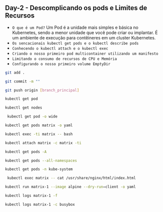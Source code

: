 ## Day-2 - Descomplicando os pods e Limites de Recursos

- `O que é um Pod?`
  Um Pod é a unidade mais simples e básica no Kubernetes, sendo a menor unidade que você pode criar ou implantar. É um ambiente de execução para contêineres em um cluster Kubernetes.
- `Os sencacionais kubectl get pods e o kubectl describe pods`
- `Conhecendo o kubectl attach e o kubectl exec`
- `Criando o nosso primeiro pod multicontainer utilizando um manifesto`
- `Limitando o consumo de recursos de CPU e Memória`
- `Configurando o nosso primeiro volume EmptyDir`

```bash
git add .
```

```bash
git commit -m ""
```

```bash
git push origin [branch_principal]
```

```bash
kubectl get pod
```

```bash
kubectl get nodes
```

```bash
 kubectl get pod -o wide
```

```bash
kubectl get pods matrix -o yaml
```

```bash
kubectl exec -ti matrix -- bash
```

```bash
kubectl attach matrix -c matrix -ti
```

```bash
kubectl get pods -A
```

```bash
kubectl get pods --all-namespaces
```

```bash
kubectl get pods -n kube-system
```

```bash
 kubectl exec matrix -- cat /usr/share/nginx/html/index.html
```

```bash
kubectl run matrix-1 --image alpine --dry-run=client -o yaml
```

```bash
kubectl logs matrix-1 -f
```

```bash
kubectl logs matrix-1 -c busybox
```

